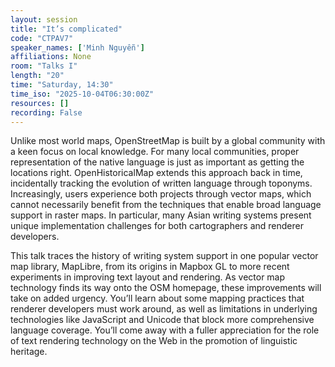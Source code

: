 ```yaml
---
layout: session
title: "It’s complicated"
code: "CTPAV7"
speaker_names: ['Minh Nguyễn']
affiliations: None
room: "Talks I"
length: "20"
time: "Saturday, 14:30"
time_iso: "2025-10-04T06:30:00Z"
resources: []
recording: False
---
```


Unlike most world maps, OpenStreetMap is built by a global community with a keen focus on local knowledge. For many local communities, proper representation of the native language is just as important as getting the locations right. OpenHistoricalMap extends this approach back in time, incidentally tracking the evolution of written language through toponyms. Increasingly, users experience both projects through vector maps, which cannot necessarily benefit from the techniques that enable broad language support in raster maps. In particular, many Asian writing systems present unique implementation challenges for both cartographers and renderer developers.

This talk traces the history of writing system support in one popular vector map library, MapLibre, from its origins in Mapbox GL to more recent experiments in improving text layout and rendering. As vector map technology finds its way onto the OSM homepage, these improvements will take on added urgency. You’ll learn about some mapping practices that renderer developers must work around, as well as limitations in underlying technologies like JavaScript and Unicode that block more comprehensive language coverage. You’ll come away with a fuller appreciation for the role of text rendering technology on the Web in the promotion of linguistic heritage.

